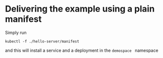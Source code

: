 # Delivering the example using a plain manifest

Simply run 

``` 
kubectl -f ./hello-server/manifest
```

and this will install a service and a deployment in the ```demospace ``` namespace